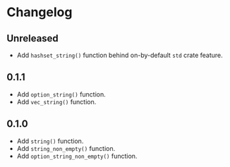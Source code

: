 # Changelog

## Unreleased

- Add `hashset_string()` function behind on-by-default `std` crate feature.

## 0.1.1

- Add `option_string()` function.
- Add `vec_string()` function.

## 0.1.0

- Add `string()` function.
- Add `string_non_empty()` function.
- Add `option_string_non_empty()` function.
